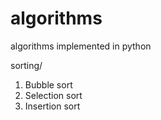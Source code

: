 # algorithms
algorithms implemented in python

sorting/
1. Bubble sort
2. Selection sort
3. Insertion sort
